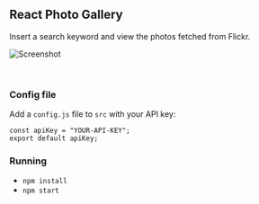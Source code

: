## React Photo Gallery

Insert a search keyword and view the photos fetched from Flickr.

![Screenshot](https://user-images.githubusercontent.com/33903713/79071501-56da0700-7cdc-11ea-9c50-3320cdb2d153.png)

&nbsp;
&nbsp;
&nbsp;

### Config file

Add a `config.js` file to `src` with your API key:

```
const apiKey = "YOUR-API-KEY";
export default apiKey;
```

### Running

- `npm install`
- `npm start`
